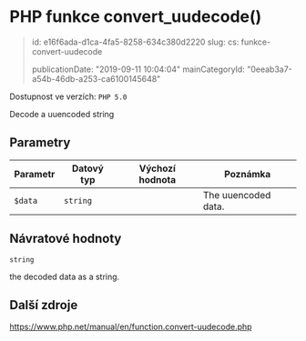 PHP funkce convert_uudecode()
=============================

> id: e16f6ada-d1ca-4fa5-8258-634c380d2220
> slug:
> 	cs: funkce-convert-uudecode
>
> publicationDate: "2019-09-11 10:04:04"
> mainCategoryId: "0eeab3a7-a54b-46db-a253-ca6100145648"

Dostupnost ve verzích: `PHP 5.0`

Decode a uuencoded string


Parametry
--------------

| Parametr | Datový typ | Výchozí hodnota | Poznámka |
|-----|-----|-----|-----|
| `$data` | `string` |  | The uuencoded data. |


Návratové hodnoty
----------------

`string`

the decoded data as a string.

Další zdroje
------------

https://www.php.net/manual/en/function.convert-uudecode.php
